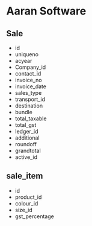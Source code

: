 # Aaran Software

## Sale

- id
- uniqueno
- acyear
- Company_id
- contact_id
- invoice_no
- invoice_date
- sales_type
- transport_id
- destination
- bundle
- total_taxable
- total_gst
- ledger_id
- additional
- roundoff
- grandtotal
- active_id


## sale_item

- id
- product_id
- colour_id
- size_id
- gst_percentage
